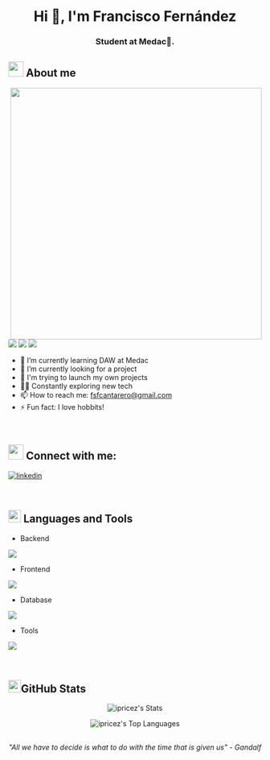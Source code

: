 <h1 align="center">Hi 👋, I'm Francisco Fernández</h1>
<h3 align="center">Student at Medac🌟.</h3>

## <picture><img src = "https://github.com/user-attachments/assets/866388ab-be3a-416f-8db5-1dfd77fd415b" width =30px></picture> **About me**

<picture> <img align="right" src="https://steamuserimages-a.akamaihd.net/ugc/436073184353221196/D2F0B7F99370F71CC6E6593A658BB11B05177070/?imw=1024&imh=423&ima=fit&impolicy=Letterbox&imcolor=%23000000&letterbox=true" width = 500px></picture>
 <p align="left">
  <img src="https://img.shields.io/badge/Focus-Full%20Stack%20Development-Blue?color=blue" />
  <img src="https://img.shields.io/badge/Languages-Spanish-dodgerblue" />
   <img src="https://img.shields.io/badge/English-dodgerblue" />
</p>

- 🌱 I’m currently learning DAW at Medac
- 🔭 I’m currently looking for a project
- 🚀 I'm trying to launch my own projects
- 👨‍💻 Constantly exploring new tech
- 📫 How to reach me: fsfcantarero@gmail.com
- ⚡ Fun fact: I love hobbits!

<br>

## <picture><img src = "https://github.com/user-attachments/assets/a9ff81f6-f7c6-4f59-8455-d7fb6bda3ff0" width =30px></picture> **Connect with me:**
<p align="left">
  <a href="https://www.linkedin.com/in/francisco-salvador-fernandez-cantarero-0b4887257/">
    <img src="https://skillicons.dev/icons?i=linkedin" alt="linkedin""/>
  </a>
</p>

<br>

## <img src="https://media2.giphy.com/media/QssGEmpkyEOhBCb7e1/giphy.gif?cid=ecf05e47a0n3gi1bfqntqmob8g9aid1oyj2wr3ds3mg700bl&rid=giphy.gif" width ="25"><b> Languages and Tools</b>

- Backend
<p align="left">
  <a href="https://skillicons.dev">
    <img src="https://skillicons.dev/icons?i=php,java,py" />
  </a>
</p>

- Frontend
<p align="left">
  <a href="https://skillicons.dev">
    <img src="https://skillicons.dev/icons?i=html,css,js" />
  </a>
</p>

- Database
<p align="left">
  <a href="https://skillicons.dev">
    <img src="https://skillicons.dev/icons?i=mysql" />
  </a>
</p>

- Tools
<p align="left">
  <a href="https://skillicons.dev">
    <img src="https://skillicons.dev/icons?i=git,github,vscode,linux" />
  </a>
</p>

<br>

## <img src="https://skillicons.dev/icons?i=github" width="25"><b>GitHub Stats</b>
<div align="center">
  
  ![ipricez's Stats](https://github-readme-stats.vercel.app/api?username=ipricez&theme=tokyonight&show_icons=true&hide_border=true&count_private=true)
  
  ![ipricez's Top Languages](https://github-readme-stats.vercel.app/api/top-langs/?username=ipricez&theme=tokyonight&show_icons=true&hide_border=true&layout=compact)
  
</div>

##
<div align="center">
  <i>"All we have to decide is what to do with the time that is given us" - Gandalf</i>
</div>
